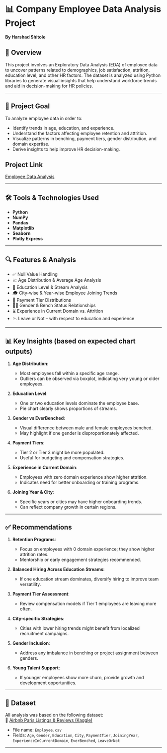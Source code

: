 # 📊 Company Employee Data Analysis Project

**By Harshad Shitole**
## 🚀 Overview

This project involves an Exploratory Data Analysis (EDA) of employee data to uncover patterns related to demographics, job satisfaction, attrition, education level, and other HR factors. The dataset is analyzed using Python libraries to generate visual insights that help understand workforce trends and aid in decision-making for HR policies.

---

## 🎯 Project Goal

To analyze employee data in order to:
- Identify trends in age, education, and experience.
- Understand the factors affecting employee retention and attrition.
- Visualize patterns in benching, payment tiers, gender distribution, and domain expertise.
- Derive insights to help improve HR decision-making.

## Project Link

[Employee Data Analysis](https://github.com/mjshubham21/AirBnB_Python_Project/blob/main/AirBnB_regulation_impact.ipynb)

---

## 🛠️ Tools & Technologies Used

- **Python**  
- **NumPy**  
- **Pandas**  
- **Matplotlib**  
- **Seaborn**  
- **Plotly Express**

---

## 🔍 Features & Analysis

- ✅ Null Value Handling  
- 📈 Age Distribution & Average Age Analysis  
- 🧠 Education Level & Stream Analysis  
- 🎓 City-wise & Year-wise Employee Joining Trends  
- 💸 Payment Tier Distributions  
- 👨‍💼 Gender & Bench Status Relationships  
- ⌛ Experience in Current Domain vs. Attrition  
- 📉 Leave or Not – with respect to education and experience

---

## 📊 Key Insights (based on expected chart outputs)

1. **Age Distribution**:
   - Most employees fall within a specific age range.
   - Outliers can be observed via boxplot, indicating very young or older employees.

2. **Education Level**:
   - One or two education levels dominate the employee base.
   - Pie chart clearly shows proportions of streams.

3. **Gender vs EverBenched**:
   - Visual difference between male and female employees benched.
   - May highlight if one gender is disproportionately affected.

4. **Payment Tiers**:
   - Tier 2 or Tier 3 might be more populated.
   - Useful for budgeting and compensation strategies.

5. **Experience in Current Domain**:
   - Employees with zero domain experience show higher attrition.
   - Indicates need for better onboarding or training programs.

6. **Joining Year & City**:
   - Specific years or cities may have higher onboarding trends.
   - Can reflect company growth in certain regions.

---

## ✅ Recommendations

1. **Retention Programs**:
   - Focus on employees with 0 domain experience; they show higher attrition rates.
   - Mentorship or early engagement strategies recommended.

2. **Balanced Hiring Across Education Streams**:
   - If one education stream dominates, diversify hiring to improve team versatility.

3. **Payment Tier Assessment**:
   - Review compensation models if Tier 1 employees are leaving more often.

4. **City-specific Strategies**:
   - Cities with lower hiring trends might benefit from localized recruitment campaigns.

5. **Gender Inclusion**:
   - Address any imbalance in benching or project assignment between genders.

6. **Young Talent Support**:
   - If younger employees show more churn, provide growth and development opportunities.

---

## 📂 Dataset
All analysis was based on the following dataset:  
🔗 [Airbnb Paris Listings & Reviews (Kaggle)](https://www.kaggle.com/datasets/tawfikelmetwally/employee-dataset)
- File name: `Employee.csv`
- Fields: `Age`, `Gender`, `Education`, `City`, `PaymentTier`, `JoiningYear`, `ExperienceInCurrentDomain`, `EverBenched`, `LeaveOrNot`

---
